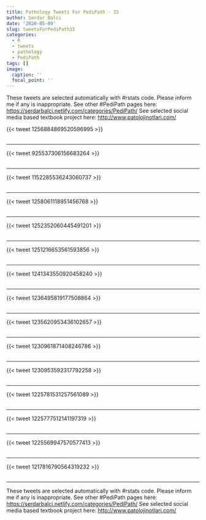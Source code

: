 ```yaml
---
title: Pathology Tweets For PediPath - 15
author: Serdar Balci
date: '2020-05-09'
slug: tweetsForPediPath15
categories:
  - R
  - tweets
  - pathology
  - PediPath
tags: []
image:
  caption: ''
  focal_point: ''
---
```



These tweets are selected automatically with #rstats code. Please inform me if any is inappropriate.
See other #PediPath pages here: https://serdarbalci.netlify.com/categories/PediPath/ 
See selected social media based textbook project here: http://www.patolojinotlari.com/

{{< tweet 1256884869520596995 >}}
<br>
<br>
<hr>
{{< tweet 925537306156683264 >}}
<br>
<br>
<hr>
{{< tweet 1152285536243060737 >}}
<br>
<br>
<hr>
{{< tweet 1258061118951456768 >}}
<br>
<br>
<hr>
{{< tweet 1252352060445491201 >}}
<br>
<br>
<hr>
{{< tweet 1251216653561593856 >}}
<br>
<br>
<hr>
{{< tweet 1241343550920458240 >}}
<br>
<br>
<hr>
{{< tweet 1236495819177508864 >}}
<br>
<br>
<hr>
{{< tweet 1235620953436102657 >}}
<br>
<br>
<hr>
{{< tweet 1230961871408246786 >}}
<br>
<br>
<hr>
{{< tweet 1230953592317792258 >}}
<br>
<br>
<hr>
{{< tweet 1225781531257561089 >}}
<br>
<br>
<hr>
{{< tweet 1225777512141197319 >}}
<br>
<br>
<hr>
{{< tweet 1225569947570577413 >}}
<br>
<br>
<hr>
{{< tweet 1217816790564319232 >}}
<br>
<br>
<hr>


These tweets are selected automatically with #rstats code. Please inform me if any is inappropriate.
See other #PediPath pages here: https://serdarbalci.netlify.com/categories/PediPath/ 
See selected social media based textbook project here: http://www.patolojinotlari.com/
